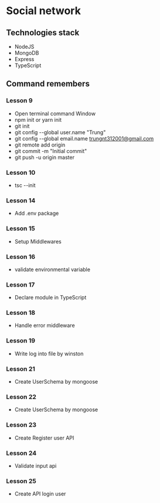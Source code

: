 # Social network

## Technologies stack

- NodeJS
- MongoDB
- Express
- TypeScript

## Command remembers

### Lesson 9

- Open terminal command Window
- npm init or yarn init
- git init
- git config --global user.name "Trung"
- git config --global email.name trungnt312001@gmail.com
- git remote add origin <link>
- git commit -m "Initial commit"
- git push -u origin master
 
### Lesson 10

- tsc --init


### Lesson 14

- Add .env package

### Lesson 15

- Setup Middlewares

### Lesson 16

- validate environmental variable

### Lesson 17

- Declare module in TypeScript

### Lesson 18

- Handle error middleware

### Lesson 19

- Write log into file by winston

### Lesson 21

- Create UserSchema by mongoose

### Lesson 22

- Create UserSchema by mongoose

### Lesson 23

- Create Register user API

### Lesson 24 

- Validate input api

### Lesson 25

- Create API login user